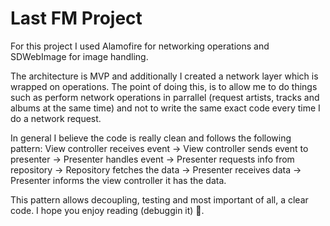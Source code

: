 #  Last FM Project


For this project I used Alamofire for networking operations and SDWebImage for image handling.

The architecture is MVP and additionally I created a network layer which is wrapped on operations. The point of doing this, is to allow me to do things such as perform network operations in parrallel (request artists, tracks and albums at the same time) and not to write the same exact code every time I do a network request.

In general I believe the code is really clean and follows the following pattern:
View controller receives event -> View controller sends event to presenter -> Presenter handles event -> Presenter requests info from repository -> Repository fetches the data -> Presenter receives data -> Presenter informs the view controller it has the data.

This pattern allows decoupling, testing and most important of all, a clear code. I hope you enjoy reading (debuggin it) 🙂. 


